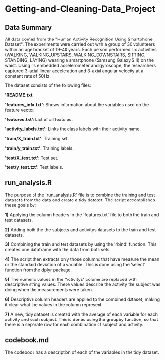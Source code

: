 # Getting-and-Cleaning-Data_Project
## Data Summary
All data comed from the "Human Activity Recognition Using Smartphone Dataset". The experiments were carried out with a group of 30 volunteers within an age bracket of 19-48 years. Each person performed six activities (WALKING, WALKING_UPSTAIRS, WALKING_DOWNSTAIRS, SITTING, STANDING, LAYING) wearing a smartphone (Samsung Galaxy S II) on the waist. Using its embedded accelerometer and gyroscope, the researchers captured 3-axial linear acceleration and 3-axial angular velocity at a constant rate of 50Hz. 

The dataset consists of the following files:

**'README.txt'**

**'features_info.txt'**: Shows information about the variables used on the feature vector.

**'features.txt'**: List of all features.

**'activity_labels.txt'**: Links the class labels with their activity name.

**'train/X_train.txt'**: Training set.

**'train/y_train.txt'**: Training labels.

**'test/X_test.txt'**: Test set.

**'test/y_test.txt'**: Test labels.

## run_analysis.R
The purpose of the 'run_analysis.R' file is to combine the training and test datasets from the data and create a tidy dataset. The script accomplishes these goals by: 

**1)** Applying the column headers in the 'features.txt' file to both the train and test datasets.

**2)** Adding both the the subjects and activitys datasets to the train and test datasets.

**3)** Combining the train and test datasets by using the 'rbind' function. This creates one dataframe with the data from both sets.

**4)** The script then extracts only those columns that have measure the mean or the standard deviation of a variable. This is done using the 'select' function from the dplyr package.

**5)** The numeric values in the 'Activitys' column are replaced with descriptive string values. These values describe the activity the subject was doing when the measurements were taken.

**6)** Descriptive column headers are applied tp the combined dataset, making it clear what the values in the column represent.

**7)** A new, tidy dataset is created with the average of each variable for each activity and each subject. This is dones using the groupby function, so that there is a separate row for each combination of subject and activity.

## codebook.md
The codebook has a description of each of the variables in the tidy dataset.
